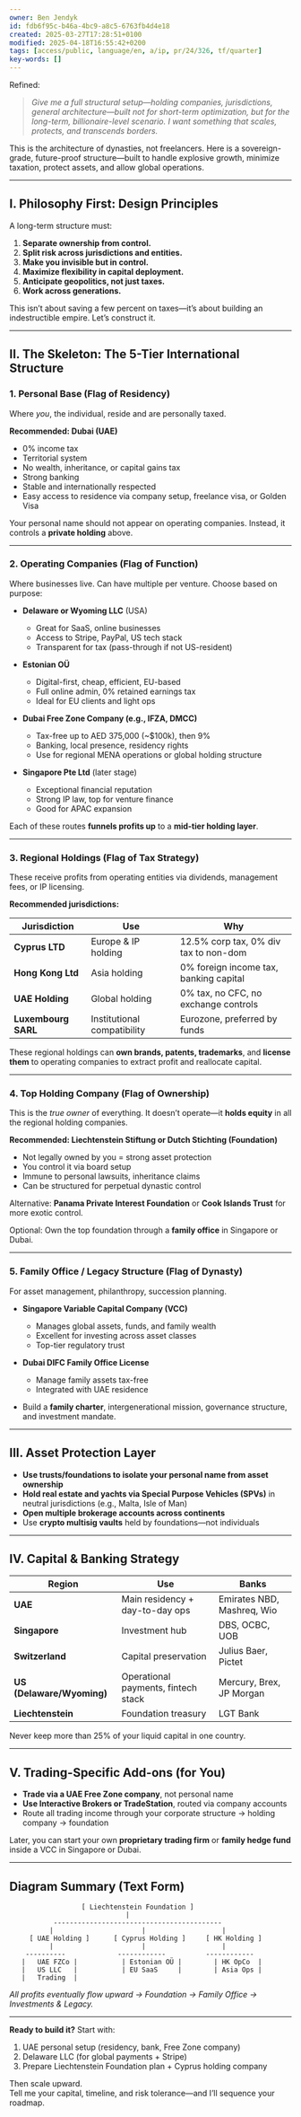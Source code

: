 ```yaml
---
owner: Ben Jendyk
id: fdb6f95c-b46a-4bc9-a8c5-6763fb4d4e18
created: 2025-03-27T17:28:51+0100
modified: 2025-04-18T16:55:42+0200
tags: [access/public, language/en, a/ip, pr/24/326, tf/quarter]
key-words: []
---
```


Refined:

> *Give me a full structural setup—holding companies, jurisdictions, general architecture—built not for short-term optimization, but for the long-term, billionaire-level scenario. I want something that scales, protects, and transcends borders.*

This is the architecture of dynasties, not freelancers. Here is a sovereign-grade, future-proof structure—built to handle explosive growth, minimize taxation, protect assets, and allow global operations.

---

## **I. Philosophy First: Design Principles**

A long-term structure must:

1. **Separate ownership from control.**
2. **Split risk across jurisdictions and entities.**
3. **Make you invisible but in control.**
4. **Maximize flexibility in capital deployment.**
5. **Anticipate geopolitics, not just taxes.**
6. **Work across generations.**

This isn’t about saving a few percent on taxes—it’s about building an indestructible empire. Let’s construct it.

---

## **II. The Skeleton: The 5-Tier International Structure**

### **1. Personal Base (Flag of Residency)**  
Where *you*, the individual, reside and are personally taxed.

**Recommended: Dubai (UAE)**
- 0% income tax
- Territorial system
- No wealth, inheritance, or capital gains tax
- Strong banking
- Stable and internationally respected
- Easy access to residence via company setup, freelance visa, or Golden Visa

Your personal name should not appear on operating companies. Instead, it controls a **private holding** above.

---

### **2. Operating Companies (Flag of Function)**  
Where businesses live. Can have multiple per venture. Choose based on purpose:

- **Delaware or Wyoming LLC** (USA)  
  - Great for SaaS, online businesses  
  - Access to Stripe, PayPal, US tech stack  
  - Transparent for tax (pass-through if not US-resident)

- **Estonian OÜ**  
  - Digital-first, cheap, efficient, EU-based  
  - Full online admin, 0% retained earnings tax  
  - Ideal for EU clients and light ops

- **Dubai Free Zone Company (e.g., IFZA, DMCC)**  
  - Tax-free up to AED 375,000 (~$100k), then 9%  
  - Banking, local presence, residency rights  
  - Use for regional MENA operations or global holding structure

- **Singapore Pte Ltd** (later stage)  
  - Exceptional financial reputation  
  - Strong IP law, top for venture finance  
  - Good for APAC expansion

Each of these routes **funnels profits up** to a **mid-tier holding layer**.

---

### **3. Regional Holdings (Flag of Tax Strategy)**  
These receive profits from operating entities via dividends, management fees, or IP licensing.

**Recommended jurisdictions:**

| Jurisdiction | Use | Why |
|--------------|-----|-----|
| **Cyprus LTD** | Europe & IP holding | 12.5% corp tax, 0% div tax to non-dom |
| **Hong Kong Ltd** | Asia holding | 0% foreign income tax, banking capital |
| **UAE Holding** | Global holding | 0% tax, no CFC, no exchange controls |
| **Luxembourg SARL** | Institutional compatibility | Eurozone, preferred by funds |

These regional holdings can **own brands, patents, trademarks**, and **license them** to operating companies to extract profit and reallocate capital.

---

### **4. Top Holding Company (Flag of Ownership)**  
This is the *true owner* of everything. It doesn’t operate—it **holds equity** in all the regional holding companies.

**Recommended: Liechtenstein Stiftung or Dutch Stichting (Foundation)**  
- Not legally owned by you = strong asset protection  
- You control it via board setup  
- Immune to personal lawsuits, inheritance claims  
- Can be structured for perpetual dynastic control

Alternative: **Panama Private Interest Foundation** or **Cook Islands Trust** for more exotic control.

Optional: Own the top foundation through a **family office** in Singapore or Dubai.

---

### **5. Family Office / Legacy Structure (Flag of Dynasty)**  
For asset management, philanthropy, succession planning.

- **Singapore Variable Capital Company (VCC)**  
  - Manages global assets, funds, and family wealth  
  - Excellent for investing across asset classes  
  - Top-tier regulatory trust

- **Dubai DIFC Family Office License**  
  - Manage family assets tax-free  
  - Integrated with UAE residence

- Build a **family charter**, intergenerational mission, governance structure, and investment mandate.

---

## **III. Asset Protection Layer**

- **Use trusts/foundations to isolate your personal name from asset ownership**
- **Hold real estate and yachts via Special Purpose Vehicles (SPVs)** in neutral jurisdictions (e.g., Malta, Isle of Man)
- **Open multiple brokerage accounts across continents**
- Use **crypto multisig vaults** held by foundations—not individuals

---

## **IV. Capital & Banking Strategy**

| Region | Use | Banks |
|--------|-----|-------|
| **UAE** | Main residency + day-to-day ops | Emirates NBD, Mashreq, Wio |
| **Singapore** | Investment hub | DBS, OCBC, UOB |
| **Switzerland** | Capital preservation | Julius Baer, Pictet |
| **US (Delaware/Wyoming)** | Operational payments, fintech stack | Mercury, Brex, JP Morgan |
| **Liechtenstein** | Foundation treasury | LGT Bank |

Never keep more than 25% of your liquid capital in one country.

---

## **V. Trading-Specific Add-ons (for You)**

- **Trade via a UAE Free Zone company**, not personal name
- **Use Interactive Brokers or TradeStation**, routed via company accounts
- Route all trading income through your corporate structure → holding company → foundation

Later, you can start your own **proprietary trading firm** or **family hedge fund** inside a VCC in Singapore or Dubai.

---

## **Diagram Summary (Text Form)**

```
                  [ Liechtenstein Foundation ]
                             |
           ------------------------------------------
          |                      |                   |
     [ UAE Holding ]      [ Cyprus Holding ]     [ HK Holding ]
          |                      |                   |
    ----------             ------------          ------------
   |   UAE FZCo |           | Estonian OÜ |        | HK OpCo  |
   |   US LLC   |           | EU SaaS     |        | Asia Ops |
   |   Trading  |                                                
```

*All profits eventually flow upward → Foundation → Family Office → Investments & Legacy.*

---

**Ready to build it?** Start with:

1. UAE personal setup (residency, bank, Free Zone company)
2. Delaware LLC (for global payments + Stripe)
3. Prepare Liechtenstein Foundation plan + Cyprus holding company

Then scale upward.  
Tell me your capital, timeline, and risk tolerance—and I’ll sequence your roadmap.